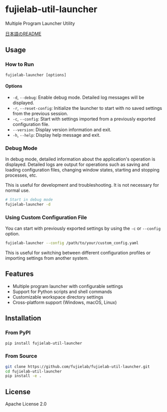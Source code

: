 # fujielab-util-launcher

Multiple Program Launcher Utility

[日本語のREADME](README.ja.md)

## Usage

### How to Run

```
fujielab-launcher [options]
```

#### Options

- `-d`, `--debug`: Enable debug mode. Detailed log messages will be displayed.
- `-r`, `--reset-config`: Initialize the launcher to start with no saved settings from the previous session.
- `-c`, `--config`: Start with settings imported from a previously exported configuration file.
- `--version`: Display version information and exit.
- `-h`, `--help`: Display help message and exit.

### Debug Mode

In debug mode, detailed information about the application's operation is displayed.
Detailed logs are output for operations such as saving and loading configuration files,
changing window states, starting and stopping processes, etc.

This is useful for development and troubleshooting. It is not necessary for normal use.

```bash
# Start in debug mode
fujielab-launcher -d
```

### Using Custom Configuration File

You can start with previously exported settings by using the `-c` or `--config` option.

```bash
fujielab-launcher --config /path/to/your/custom_config.yaml
```

This is useful for switching between different configuration profiles or importing settings from another system.

## Features

- Multiple program launcher with configurable settings
- Support for Python scripts and shell commands
- Customizable workspace directory settings
- Cross-platform support (Windows, macOS, Linux)

## Installation

### From PyPI

```bash
pip install fujielab-util-launcher
```

### From Source

```bash
git clone https://github.com/fujielab/fujielab-util-launcher.git
cd fujielab-util-launcher
pip install -e .
```

## License

Apache License 2.0
